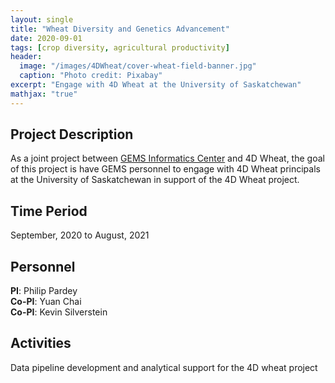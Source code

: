 ```yaml
---
layout: single
title: "Wheat Diversity and Genetics Advancement"
date: 2020-09-01
tags: [crop diversity, agricultural productivity]
header:
  image: "/images/4DWheat/cover-wheat-field-banner.jpg"
  caption: "Photo credit: Pixabay"
excerpt: "Engage with 4D Wheat at the University of Saskatchewan"
mathjax: "true"
---
```


## Project Description
As a joint project between [GEMS Informatics Center](https://agroinformatics.org/) and 4D Wheat, the goal of this project is have GEMS personnel to engage with 4D Wheat principals at the University of Saskatchewan in support of the 4D Wheat project.

## Time Period
September, 2020 to August, 2021

## Personnel
**PI**: Philip Pardey   
**Co-PI**: Yuan Chai    
**Co-PI**: Kevin Silverstein  

## Activities
Data pipeline development and analytical support for the 4D wheat project


